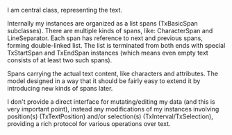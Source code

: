 I am central class, representing the text. Internally my instances are organized as a list spans (TxBasicSpan subclasses). There are multiple kinds of spans, like: CharacterSpan and LineSeparator. Each span has reference to next and previous spans, forming double-linked list.The list is terminated from both ends with special TxStartSpan and TxEndSpan instances (which means even empty text consists of at least two such spans). Spans carrying the actual text content, like characters and attributes. The model designed in a way that it should be fairly easy to extend it by introducing new kinds of spans later. I don't provide a direct interface for mutating/editing my data (and this is very important point), instead any modifications of my instances involving position(s) (TxTextPosition)and/or selection(s) (TxInterval/TxSelection), providing a rich protocol for various operations over text. 